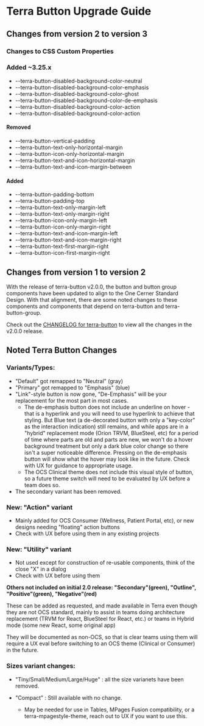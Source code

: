 # Terra Button Upgrade Guide

## Changes from version 2 to version 3

### Changes to CSS Custom Properties

### Added ~3.25.x
* --terra-button-disabled-background-color-neutral
* --terra-button-disabled-background-color-emphasis
* --terra-button-disabled-background-color-ghost
* --terra-button-disabled-background-color-de-emphasis
* --terra-button-disabled-background-color-action
* --terra-button-disabled-background-color-action


#### Removed
* --terra-button-vertical-padding
* --terra-button-text-only-horizontal-margin
* --terra-button-icon-only-horizontal-margin
* --terra-button-text-and-icon-horizontal-margin
* --terra-button-text-and-icon-margin-between

#### Added
* --terra-button-padding-bottom
* --terra-button-padding-top
* --terra-button-text-only-margin-left
* --terra-button-text-only-margin-right
* --terra-button-icon-only-margin-left
* --terra-button-icon-only-margin-right
* --terra-button-text-and-icon-margin-left
* --terra-button-text-and-icon-margin-right
* --terra-button-text-first-margin-right
* --terra-button-icon-first-margin-right

## Changes from version 1 to version 2
With the release of terra-button v2.0.0, the button and
button group components have been updated to align to the One Cerner
Standard Design. With that alignment, there are some noted changes to these
components and components that depend on terra-button and
terra-button-group.

Check out the [CHANGELOG for terra-button](https://github.com/cerner/terra-core/blob/master/packages/terra-button/CHANGELOG.md#200---february-12-2018) to view all the changes in the v2.0.0 release.

## Noted Terra Button Changes
### Variants/Types:

* "Default" got remapped to "Neutral" (gray)
* "Primary" got remapped to "Emphasis" (blue)
* "Link"-style button is now gone, "De-Emphasis" will be your replacement
for the most part in most cases.
  - The de-emphasis button does not include an underline on hover - that
    is a hyperlink and you will need to use hyperlink to achieve that
    styling. But Blue text (a de-decorated button with only a
    "key-color" as the interaction indication) still remains, and while
    apps are in a "hybrid" replacement mode (Orion TRVM, BlueSteel, etc)
    for a period of time where parts are old and parts are new, we won't
    do a hover background treatment but only a dark blue color change so
    there isn't a super noticeable difference. Pressing on the
    de-emphasis button will show what the hover may look like in the
    future. Check with UX for guidance to appropriate usage.
  - The OCS Clinical theme does not include this visual style of button,
    so a future theme switch will need to be evaluated by UX before a
    team does so.
* The secondary variant has been removed.

### New: "Action" variant
  - Mainly added for OCS Consumer (Wellness, Patient Portal, etc), or
    new designs needing "floating" action buttons
  - Check with UX before using them in any existing projects

### New: "Utility" variant
  - Not used except for construction of re-usable components, think of
    the close "X" in a dialog
  - Check with UX before using them

  
**Others not included on initial 2.0 release: "Secondary"(green),
"Outline", "Positive"(green), "Negative"(red)**

These can be added as requested, and made available in Terra even though
they are not OCS standard, mainly to assist in teams doing architecture
replacement (TRVM for React, BlueSteel for React, etc.) or teams in
Hybrid mode (some new React, some original app)

They will be documented as non-OCS, so that is clear teams using them
will require a UX eval before switching to an OCS theme (Clinical or
Consumer) in the future.

### Sizes variant changes:
* "Tiny/Small/Medium/Large/Huge" : all the size varianets have been removed.
* "Compact" : Still available with no change.

  - May be needed for use in Tables, MPages Fusion compatibility, or a
    terra-mpagestyle-theme, reach out to UX if you want to use this.
